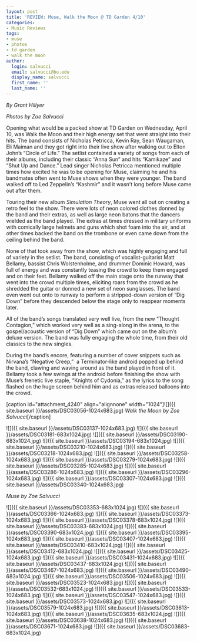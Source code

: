 ```yaml
---
layout: post
title: 'REVIEW: Muse, Walk the Moon @ TD Garden 4/10'
categories:
- Music Reviews
tags:
- muse
- photos
- td garden
- walk the moon
author:
  login: salvucci
  email: salvucci@bu.edu
  display_name: salvucci
  first_name: ''
  last_name: ''
---
```

_By Grant Hillyer_

_Photos by Zoe Salvucci_

Opening what would be a packed show at TD Garden on Wednesday, April 10, was Walk the Moon and their high energy set that went straight into their hits. The band consists of Nicholas Petricca, Kevin Ray, Sean Waugaman, Eli Maiman and they got right into their live show after walking out to Elton John’s “Circle of Life.” The setlist contained a variety of songs from each of their albums, including their classic “Anna Sun” and hits “Kamikaze” and “Shut Up and Dance.” Lead singer Nicholas Petricca mentioned multiple times how excited he was to be opening for Muse, claiming he and his bandmates often went to Muse shows when they were younger. The band walked off to Led Zeppelin’s “Kashmir” and it wasn’t long before Muse came out after them.

Touring their new album _Simulation Theory_, Muse went all out on creating a retro feel to the show. There were lots of neon colored clothes donned by the band and their extras, as well as large neon batons that the dancers wielded as the band played. The extras at times dressed in military uniforms with comically large helmets and guns which shot foam into the air, and at other times backed the band on the trombone or even came down from the ceiling behind the band.

None of that took away from the show, which was highly engaging and full of variety in the setlist. The band, consisting of vocalist-guitarist Matt Bellamy, bassist Chris Wolstenholme, and drummer Dominic Howard, was full of energy and was constantly teasing the crowd to keep them engaged and on their feet. Bellamy walked off the main stage onto the runway that went into the crowd multiple times, eliciting roars from the crowd as he shredded the guitar or donned a new set of neon sunglasses. The band even went out onto to runway to perform a stripped-down version of “Dig Down” before they descended below the stage only to reappear moments later.

All of the band’s songs translated very well live, from the new “Thought Contagion,” which worked very well as a sing-along in the arena, to the gospel/acoustic version of “Dig Down” which came out on the album’s deluxe version. The band was fully engaging the whole time, from their old classics to the new singles.

During the band’s encore, featuring a number of cover snippets such as Nirvana’s “Negative Creep,”  a Terminator-like android popped up behind the band, clawing and waving around as the band played in front of it. Bellamy took a few swings at the android before finishing the show with Muse’s frenetic live staple, “Knights of Cydonia,” as the lyrics to the song flashed on the huge screen behind him and as extras released balloons into the crowd.

\[caption id="attachment\_4240" align="alignnone" width="1024"\]![]({{ site.baseurl }}/assets/DSC03056-1024x683.jpg) _Walk the Moon by Zoe Salvucci_\[/caption\]

![]({{ site.baseurl }}/assets/DSC03137-1024x683.jpg) ![]({{ site.baseurl }}/assets/DSC03181-683x1024.jpg) ![]({{ site.baseurl }}/assets/DSC03190-683x1024.jpg) ![]({{ site.baseurl }}/assets/DSC03194-683x1024.jpg) ![]({{ site.baseurl }}/assets/DSC03210-1024x683.jpg) ![]({{ site.baseurl }}/assets/DSC03218-1024x683.jpg) ![]({{ site.baseurl }}/assets/DSC03258-1024x683.jpg) ![]({{ site.baseurl }}/assets/DSC03279-1024x683.jpg) ![]({{ site.baseurl }}/assets/DSC03285-1024x683.jpg) ![]({{ site.baseurl }}/assets/DSC03286-1024x683.jpg) ![]({{ site.baseurl }}/assets/DSC03296-1024x683.jpg) ![]({{ site.baseurl }}/assets/DSC03307-1024x683.jpg) ![]({{ site.baseurl }}/assets/DSC03340-1024x683.jpg)

_Muse by Zoe Salvucci_

![]({{ site.baseurl }}/assets/DSC03353-683x1024.jpg) ![]({{ site.baseurl }}/assets/DSC03366-1024x683.jpg) ![]({{ site.baseurl }}/assets/DSC03373-1024x683.jpg) ![]({{ site.baseurl }}/assets/DSC03378-683x1024.jpg) ![]({{ site.baseurl }}/assets/DSC03383-683x1024.jpg) ![]({{ site.baseurl }}/assets/DSC03390-683x1024.jpg) ![]({{ site.baseurl }}/assets/DSC03395-1024x683.jpg) ![]({{ site.baseurl }}/assets/DSC03407-1024x683.jpg) ![]({{ site.baseurl }}/assets/DSC03410-683x1024.jpg) ![]({{ site.baseurl }}/assets/DSC03412-683x1024.jpg) ![]({{ site.baseurl }}/assets/DSC03425-1024x683.jpg) ![]({{ site.baseurl }}/assets/DSC03431-1024x683.jpg) ![]({{ site.baseurl }}/assets/DSC03437-683x1024.jpg) ![]({{ site.baseurl }}/assets/DSC03467-1024x683.jpg) ![]({{ site.baseurl }}/assets/DSC03490-683x1024.jpg) ![]({{ site.baseurl }}/assets/DSC03506-1024x683.jpg) ![]({{ site.baseurl }}/assets/DSC03523-1024x683.jpg) ![]({{ site.baseurl }}/assets/DSC03532-683x1024.jpg) ![]({{ site.baseurl }}/assets/DSC03533-1024x683.jpg) ![]({{ site.baseurl }}/assets/DSC03547-1024x683.jpg) ![]({{ site.baseurl }}/assets/DSC03573-1024x683.jpg) ![]({{ site.baseurl }}/assets/DSC03579-1024x683.jpg) ![]({{ site.baseurl }}/assets/DSC03613-1024x683.jpg) ![]({{ site.baseurl }}/assets/DSC03635-683x1024.jpg) ![]({{ site.baseurl }}/assets/DSC03638-1024x683.jpg) ![]({{ site.baseurl }}/assets/DSC03671-1024x683.jpg) ![]({{ site.baseurl }}/assets/DSC03683-683x1024.jpg)